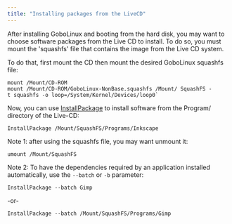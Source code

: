 ```yaml
---
title: "Installing packages from the LiveCD"
---
```


After installing GoboLinux and booting from the hard disk, you may want
to choose software packages from the Live CD to install. To do so, you
must mount the 'squashfs' file that contains the image from the Live CD
system.

To do that, first mount the CD then mount the desired GoboLinux squashfs
file:

    mount /Mount/CD-ROM
    mount /Mount/CD-ROM/GoboLinux-NonBase.squashfs /Mount/ SquashFS -t squashfs -o loop=/System/Kernel/Devices/loop0`

Now, you can use [InstallPackage](/Commands/InstallPackage) to install
software from the Program/ directory of the Live-CD:

    InstallPackage /Mount/SquashFS/Programs/Inkscape

Note 1: after using the squashfs file, you may want unmount it:

    umount /Mount/SquashFS

Note 2: To have the dependencies required by an application installed
automatically, use the `--batch` or `-b` parameter:

    InstallPackage --batch Gimp

-or-

    InstallPackage --batch /Mount/SquashFS/Programs/Gimp
